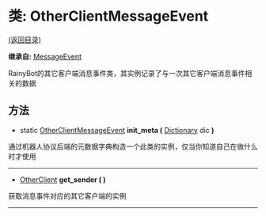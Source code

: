 # 类: OtherClientMessageEvent

[(返回目录)](./)

**继承自:** [MessageEvent](MessageEvent.md)

RainyBot的其它客户端消息事件类，其实例记录了与一次其它客户端消息事件相关的数据

## 方法

* static [OtherClientMessageEvent](OtherClientMessageEvent.md) **init\_meta (** [Dictionary](https://docs.godotengine.org/en/latest/classes/class\_dictionary.html) dic **)**

通过机器人协议后端的元数据字典构造一个此类的实例，仅当你知道自己在做什么时才使用

***

* [OtherClient](OtherClient.md) **get\_sender ( )**

获取消息事件对应的其它客户端的实例

***
